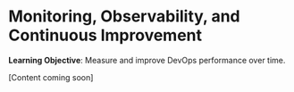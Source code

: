 # Monitoring, Observability, and Continuous Improvement

**Learning Objective**: Measure and improve DevOps performance over time.

[Content coming soon]
